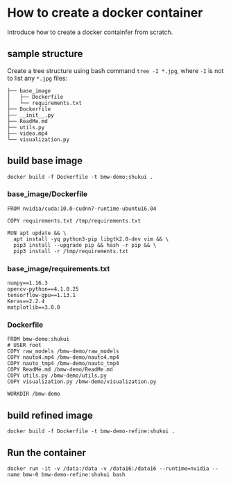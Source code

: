 # How to create a docker container
Introduce how to create a docker containfer from scratch.
## sample structure
Create a tree structure using bash command `tree -I *.jpg`, where `-I` is not to list any `*.jpg` files:
```
├── base_image
│   ├── Dockerfile
│   └── requirements.txt
├── Dockerfile
├── __init__.py
├── ReadMe.md
├── utils.py
├── video.mp4
└── visualization.py
```
## build base image
```
docker build -f Dockerfile -t bmw-demo:shukui .
```
### base_image/Dockerfile
```
FROM nvidia/cuda:10.0-cudnn7-runtime-ubuntu16.04

COPY requirements.txt /tmp/requirements.txt

RUN apt update && \
  apt install -yq python3-pip libgtk2.0-dev vim && \
  pip3 install --upgrade pip && hash -r pip && \
  pip3 install -r /tmp/requirements.txt
```
### base_image/requirements.txt
```
numpy==1.16.3
opencv-python==4.1.0.25
tensorflow-gpu==1.13.1
Keras==2.2.4
matplotlib==3.0.0
```
### Dockerfile
```
FROM bmw-demo:shukui
# USER root 
COPY raw_models /bmw-demo/raw_models
COPY nauto4.mp4 /bmw-demo/nauto4.mp4
COPY nauto_tmp4 /bmw-demo/nauto_tmp4
COPY ReadMe.md /bmw-demo/ReadMe.md
COPY utils.py /bmw-demo/utils.py
COPY visualization.py /bmw-demo/visualization.py

WORKDIR /bmw-demo
```
## build refined image
```
docker build -f Dockerfile -t bmw-demo-refine:shukui .
```
## Run the container
```
docker run -it -v /data:/data -v /data16:/data16 --runtime=nvidia --name bmw-0 bmw-demo-refine:shukui bash
```
